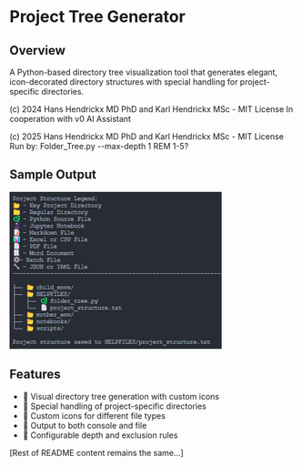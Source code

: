 # Project Tree Generator

## Overview
A Python-based directory tree visualization tool that generates elegant, icon-decorated directory structures with special handling for project-specific directories.

(c) 2024 Hans Hendrickx MD PhD and Karl Hendrickx MSc - MIT License
In cooperation with v0 AI Assistant

(c) 2025 Hans Hendrickx MD PhD and Karl Hendrickx MSc - MIT License
Run by: Folder_Tree.py --max-depth 1
REM 1-5?


## Sample Output
![Project Tree Generator Sample Output](https://raw.githubusercontent.com/hanshendrickx/Folder_Tree.py/main/Folder-Tree.png)

## Features
- 📂 Visual directory tree generation with custom icons
- 🎯 Special handling of project-specific directories
- 🎨 Custom icons for different file types
- 📝 Output to both console and file
- 🔧 Configurable depth and exclusion rules

[Rest of README content remains the same...]
